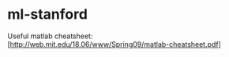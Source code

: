 # ml-stanford

Useful matlab cheatsheet: [http://web.mit.edu/18.06/www/Spring09/matlab-cheatsheet.pdf]
